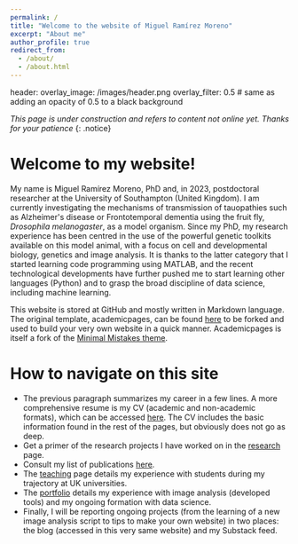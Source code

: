 ```yaml
---
permalink: /
title: "Welcome to the website of Miguel Ramírez Moreno"
excerpt: "About me"
author_profile: true
redirect_from: 
  - /about/
  - /about.html
---
```



header:
  overlay_image: /images/header.png
  overlay_filter: 0.5 # same as adding an opacity of 0.5 to a black background


*This page is under construction and refers to content not online yet. Thanks for your patience*
{: .notice}

Welcome to my website!
======
My name is Miguel Ramírez Moreno, PhD and, in 2023, postdoctoral researcher at the University of Southampton (United Kingdom). I am currently investigating the mechanisms of transmission of tauopathies such as Alzheimer's disease or Frontotemporal dementia using the fruit fly, *Drosophila melanogaster*, as a model organism. Since my PhD, my research experience has been centred in the use of the powerful genetic toolkits available on this model animal, with a focus on cell and developmental biology, genetics and image analysis. It is thanks to the latter category that I started learning code programming using MATLAB, and the recent technological developments have further pushed me to start learning other languages (Python) and to grasp the broad discipline of data science, including machine learning.

This website is stored at GitHub and mostly written in Markdown language. The original template, academicpages, can be found  [here](https://github.com/academicpages/academicpages.github.io) to be forked and used to build your very own website in a quick manner. Academicpages is itself a fork of the  [Minimal Mistakes theme](https://mmistakes.github.io/minimal-mistakes/docs/configuration/).

How to navigate on this site
======
 - The previous paragraph summarizes my career in a few lines. A more comprehensive resume is my CV (academic and non-academic formats), which can be accessed [here](https://miguelramirezmoreno.github.io/cv/). The CV includes the basic information found in the rest of the pages, but obviously does not go as deep.
 - Get a primer of the research projects I have worked on in the [research](https://miguelramirezmoreno.github.io/research/) page.
 - Consult my list of publications [here](https://miguelramirezmoreno.github.io/publications/).
 - The [teaching](https://miguelramirezmoreno.github.io/teaching/) page details my experience with students during my trajectory at UK universities.
 - The [portfolio](https://miguelramirezmoreno.github.io/portfolio/) details my experience with image analysis (developed tools) and my ongoing formation with data science.
 - Finally, I will be reporting ongoing projects (from the learning of a new image analysis script to tips to make your own website) in two places: the blog (accessed in this very same website) and my Substack feed. 

